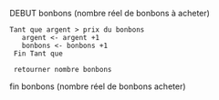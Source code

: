 DEBUT  bonbons  (nombre réel de bonbons à acheter)

    Tant que argent > prix du bonbons
       argent <- argent +1
       bonbons <- bonbons +1
     Fin Tant que

     retourner nombre bonbons

fin  bonbons    (nombre réel de bonbons acheter)
